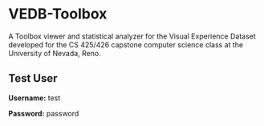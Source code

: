 # VEDB-Toolbox
A Toolbox viewer and statistical analyzer for the Visual Experience Dataset developed for the CS 425/426 capstone computer science class at the University of Nevada, Reno.

## Test User
**Username:** test

**Password:** password